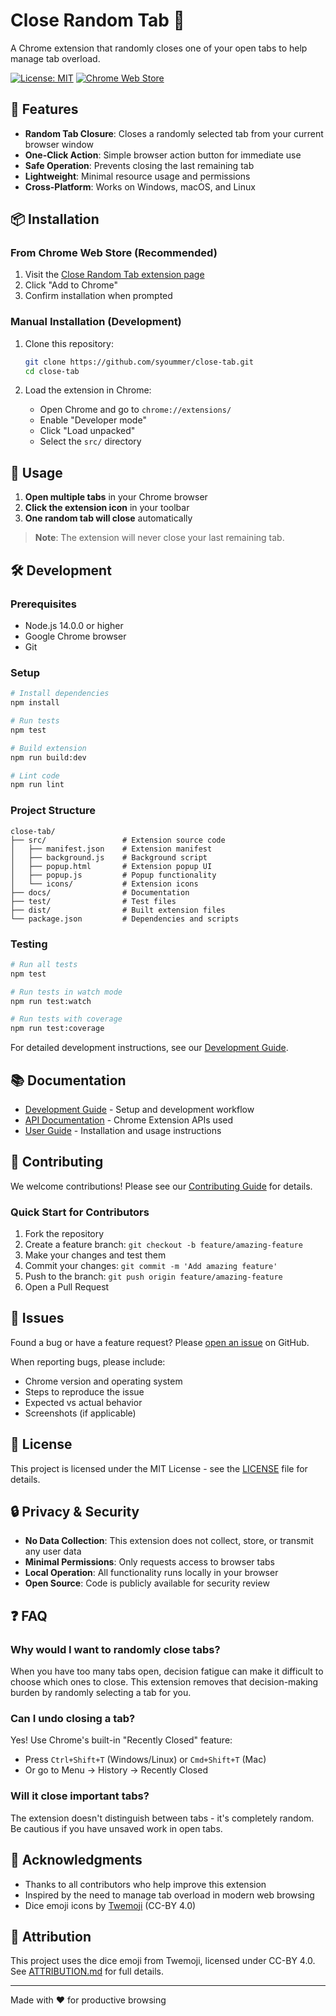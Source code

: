 # Close Random Tab 🎲

A Chrome extension that randomly closes one of your open tabs to help manage tab overload.

[![License: MIT](https://img.shields.io/badge/License-MIT-yellow.svg)](https://opensource.org/licenses/MIT)
[![Chrome Web Store](https://img.shields.io/badge/Chrome-Web%20Store-blue)](https://chromewebstore.google.com/detail/close-random-tab/ljnahamcajanhfikhngchoehgedlmnci)

## 🚀 Features

- **Random Tab Closure**: Closes a randomly selected tab from your current browser window
- **One-Click Action**: Simple browser action button for immediate use
- **Safe Operation**: Prevents closing the last remaining tab
- **Lightweight**: Minimal resource usage and permissions
- **Cross-Platform**: Works on Windows, macOS, and Linux

## 📦 Installation

### From Chrome Web Store (Recommended)

1. Visit the [Close Random Tab extension page](https://chromewebstore.google.com/detail/close-random-tab/ljnahamcajanhfikhngchoehgedlmnci)
2. Click "Add to Chrome"
3. Confirm installation when prompted

### Manual Installation (Development)

1. Clone this repository:
   ```bash
   git clone https://github.com/syoummer/close-tab.git
   cd close-tab
   ```

2. Load the extension in Chrome:
   - Open Chrome and go to `chrome://extensions/`
   - Enable "Developer mode"
   - Click "Load unpacked"
   - Select the `src/` directory

## 🎯 Usage

1. **Open multiple tabs** in your Chrome browser
2. **Click the extension icon** in your toolbar
3. **One random tab will close** automatically

> **Note**: The extension will never close your last remaining tab.

## 🛠️ Development

### Prerequisites

- Node.js 14.0.0 or higher
- Google Chrome browser
- Git

### Setup

```bash
# Install dependencies
npm install

# Run tests
npm test

# Build extension
npm run build:dev

# Lint code
npm run lint
```

### Project Structure

```
close-tab/
├── src/                 # Extension source code
│   ├── manifest.json    # Extension manifest
│   ├── background.js    # Background script
│   ├── popup.html       # Extension popup UI
│   ├── popup.js         # Popup functionality
│   └── icons/           # Extension icons
├── docs/                # Documentation
├── test/                # Test files
├── dist/                # Built extension files
└── package.json         # Dependencies and scripts
```

### Testing

```bash
# Run all tests
npm test

# Run tests in watch mode
npm run test:watch

# Run tests with coverage
npm run test:coverage
```

For detailed development instructions, see our [Development Guide](docs/development.md).

## 📚 Documentation

- [Development Guide](docs/development.md) - Setup and development workflow
- [API Documentation](docs/api.md) - Chrome Extension APIs used
- [User Guide](docs/user-guide.md) - Installation and usage instructions

## 🤝 Contributing

We welcome contributions! Please see our [Contributing Guide](CONTRIBUTING.md) for details.

### Quick Start for Contributors

1. Fork the repository
2. Create a feature branch: `git checkout -b feature/amazing-feature`
3. Make your changes and test them
4. Commit your changes: `git commit -m 'Add amazing feature'`
5. Push to the branch: `git push origin feature/amazing-feature`
6. Open a Pull Request

## 🐛 Issues

Found a bug or have a feature request? Please [open an issue](https://github.com/syoummer/close-tab/issues) on GitHub.

When reporting bugs, please include:
- Chrome version and operating system
- Steps to reproduce the issue
- Expected vs actual behavior
- Screenshots (if applicable)

## 📄 License

This project is licensed under the MIT License - see the [LICENSE](LICENSE) file for details.

## 🔒 Privacy & Security

- **No Data Collection**: This extension does not collect, store, or transmit any user data
- **Minimal Permissions**: Only requests access to browser tabs
- **Local Operation**: All functionality runs locally in your browser
- **Open Source**: Code is publicly available for security review

## ❓ FAQ

### Why would I want to randomly close tabs?

When you have too many tabs open, decision fatigue can make it difficult to choose which ones to close. This extension removes that decision-making burden by randomly selecting a tab for you.

### Can I undo closing a tab?

Yes! Use Chrome's built-in "Recently Closed" feature:
- Press `Ctrl+Shift+T` (Windows/Linux) or `Cmd+Shift+T` (Mac)
- Or go to Menu → History → Recently Closed

### Will it close important tabs?

The extension doesn't distinguish between tabs - it's completely random. Be cautious if you have unsaved work in open tabs.

## 🙏 Acknowledgments

- Thanks to all contributors who help improve this extension
- Inspired by the need to manage tab overload in modern web browsing
- Dice emoji icons by [Twemoji](https://github.com/twitter/twemoji) (CC-BY 4.0)

## 📄 Attribution

This project uses the dice emoji from Twemoji, licensed under CC-BY 4.0. See [ATTRIBUTION.md](ATTRIBUTION.md) for full details.

---

Made with ❤️ for productive browsing